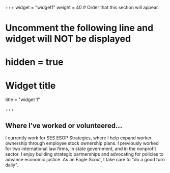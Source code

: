 +++
widget = "widget1"
weight = 40  # Order that this section will appear.

# Uncomment the following line and widget will NOT be displayed
# hidden = true

# Widget title
title = "widget 1"


+++

## Where I’ve worked or volunteered...
 
I currently work for SES ESOP Strategies, where I help expand worker ownership through employee stock ownership plans. I previously worked for two international law firms, in state government, and in the nonprofit sector. I enjoy building strategic partnerships and advocating for policies to advance economic justice. As an Eagle Scout, I take care to "do a good turn daily".

